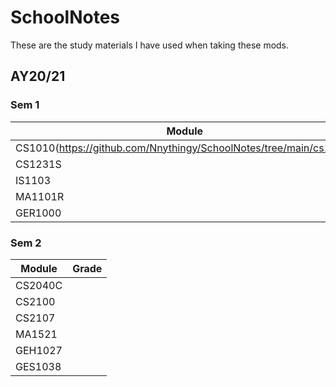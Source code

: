 # SchoolNotes #

These are the study materials I have used when taking these mods.

## AY20/21 ##
 ### Sem 1 ###
  Module | Grade
  ------ | ------
  CS1010(https://github.com/Nnythingy/SchoolNotes/tree/main/cs1010) | A-
  CS1231S | C+
  IS1103 | A+
  MA1101R | B+
  GER1000 | B+
 ### Sem 2 ###
  Module | Grade
  ------ | ------
  CS2040C | 
  CS2100 | 
  CS2107 | 
  MA1521 | 
  GEH1027 |
  GES1038 |
  

